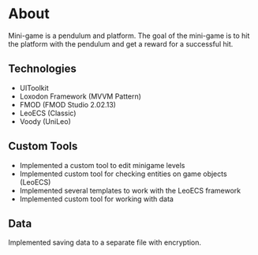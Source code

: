 # About
Mini-game is a pendulum and platform. The goal of the mini-game is to hit the platform with the pendulum and get a reward for a successful hit.

## Technologies
- UIToolkit
- Loxodon Framework (MVVM Pattern)
- FMOD (FMOD Studio 2.02.13)
- LeoECS (Classic)
- Voody (UniLeo)

## Custom Tools
- Implemented a custom tool to edit minigame levels
- Implemented custom tool for checking entities on game objects (LeoECS)
- Implemented several templates to work with the LeoECS framework
- Implemented custom tool for working with data

## Data
Implemented saving data to a separate file with encryption.
